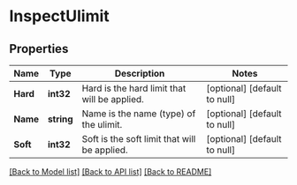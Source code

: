 # InspectUlimit

## Properties
Name | Type | Description | Notes
------------ | ------------- | ------------- | -------------
**Hard** | **int32** | Hard is the hard limit that will be applied. | [optional] [default to null]
**Name** | **string** | Name is the name (type) of the ulimit. | [optional] [default to null]
**Soft** | **int32** | Soft is the soft limit that will be applied. | [optional] [default to null]

[[Back to Model list]](../README.md#documentation-for-models) [[Back to API list]](../README.md#documentation-for-api-endpoints) [[Back to README]](../README.md)

